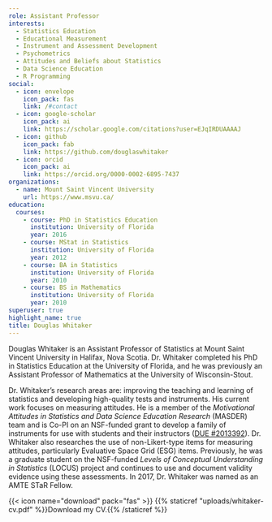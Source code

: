 ```yaml
---
role: Assistant Professor
interests:
  - Statistics Education
  - Educational Measurement
  - Instrument and Assessment Development
  - Psychometrics
  - Attitudes and Beliefs about Statistics
  - Data Science Education
  - R Programming
social:
  - icon: envelope
    icon_pack: fas
    link: /#contact
  - icon: google-scholar
    icon_pack: ai
    link: https://scholar.google.com/citations?user=EJqIRDUAAAAJ
  - icon: github
    icon_pack: fab
    link: https://github.com/douglaswhitaker
  - icon: orcid
    icon_pack: ai
    link: https://orcid.org/0000-0002-6895-7437
organizations:
  - name: Mount Saint Vincent University
    url: https://www.msvu.ca/
education:
  courses:
    - course: PhD in Statistics Education
      institution: University of Florida
      year: 2016
    - course: MStat in Statistics
      institution: University of Florida
      year: 2012
    - course: BA in Statistics
      institution: University of Florida
      year: 2010
    - course: BS in Mathematics
      institution: University of Florida
      year: 2010
superuser: true
highlight_name: true
title: Douglas Whitaker
---
```

Douglas Whitaker is an Assistant Professor of Statistics at Mount Saint Vincent University in Halifax, Nova Scotia. Dr. Whitaker completed his PhD in Statistics Education at the University of Florida, and he was previously an Assistant Professor of Mathematics at the University of Wisconsin-Stout.

Dr. Whitaker’s research areas are: improving the teaching and learning of statistics and developing high-quality tests and instruments. His current work focuses on measuring attitudes. He is a member of the *Motivational Attitudes in Statistics and Data Science Education Research* (MASDER) team and is Co-PI on an NSF-funded grant to develop a family of instruments for use with students and their instructors ([DUE #2013392](https://www.nsf.gov/awardsearch/showAward?AWD_ID=2013392&HistoricalAwards=false)). Dr. Whitaker also researches the use of non-Likert-type items for measuring attitudes, particularly Evaluative Space Grid (ESG) items. Previously, he was a graduate student on the NSF-funded *Levels of Conceptual Understanding in Statistics* (LOCUS) project and continues to use and document validity evidence using these assessments. In 2017, Dr. Whitaker was named as an AMTE STaR Fellow. 

{{< icon name="download" pack="fas" >}} {{% staticref "uploads/whitaker-cv.pdf" %}}Download my CV.{{% /staticref %}}